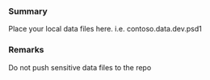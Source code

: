 ### Summary
Place your local data files here. i.e. contoso.data.dev.psd1

### Remarks
Do not push sensitive data files to the repo